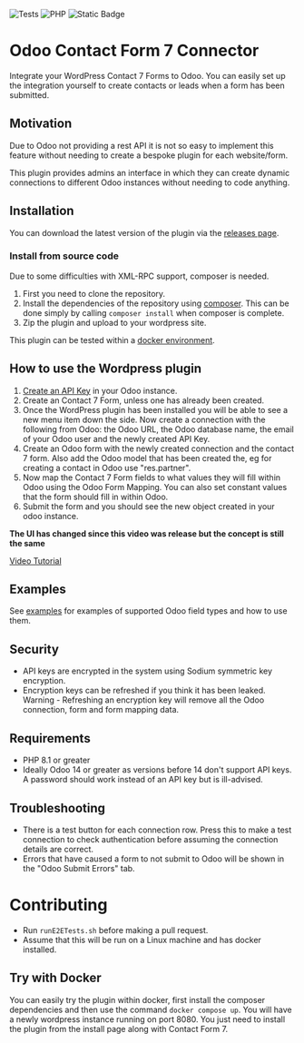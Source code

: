 ![Tests](https://github.com/Jack-Dane/odoo-wp-plugin/actions/workflows/run-tests.yml/badge.svg)
![PHP](https://img.shields.io/badge/php-%3E%3D8.1-6495ED)
![Static Badge](https://img.shields.io/badge/odoo-%3E%3D14.0-9c5789)

# Odoo Contact Form 7 Connector

Integrate your WordPress Contact 7 Forms to Odoo. You can easily set up the integration yourself to create contacts or
leads when a form has been submitted.

## Motivation

Due to Odoo not providing a rest API it is not so easy to implement this feature without needing to create a bespoke
plugin for each website/form.

This plugin provides admins an interface in which they can create dynamic connections to different Odoo instances
without needing to code anything.

## Installation

You can download the latest version of the plugin via the [releases page](https://github.com/Jack-Dane/odoo-wp-plugin/releases). 

### Install from source code

Due to some difficulties with XML-RPC support, composer is needed.

1. First you need to clone the repository.
2. Install the dependencies of the repository using [composer](https://getcomposer.org/). This can be done simply by
   calling `composer install` when composer is complete.
3. Zip the plugin and upload to your wordpress site.

This plugin can be tested within a [docker environment](https://hub.docker.com/_/wordpress).

## How to use the Wordpress plugin

1. [Create an API Key](https://www.odoo.com/documentation/16.0/developer/api/external_api.html#api-keys) in your Odoo
   instance.
2. Create an Contact 7 Form, unless one has already been created.
3. Once the WordPress plugin has been installed you will be able to see a new menu item down the side. Now create a
   connection with the following from Odoo: the Odoo URL, the Odoo database name, the email of your Odoo user and the
   newly created API Key.
4. Create an Odoo form with the newly created connection and the contact 7 form. Also add the Odoo model that has been
   created the, eg for creating a contact in Odoo use "res.partner".
5. Now map the Contact 7 Form fields to what values they will fill within Odoo using the Odoo Form Mapping. You can also
   set constant values that the form should fill in within Odoo.
6. Submit the form and you should see the new object created in your odoo instance.

**The UI has changed since this video was release but the concept is still the same**

[Video Tutorial](https://www.youtube.com/watch?v=xhAvrEaBXAA)


## Examples

See [examples](examples) for examples of supported Odoo field types and how to use them. 

## Security

* API keys are encrypted in the system using Sodium symmetric key encryption.
* Encryption keys can be refreshed if you think it has been leaked. Warning - Refreshing an encryption key will remove
  all the Odoo connection, form and form mapping data.

## Requirements

* PHP 8.1 or greater
* Ideally Odoo 14 or greater as versions before 14 don't support API keys. A password should work instead of an API key
  but is ill-advised.

## Troubleshooting
* There is a test button for each connection row. Press this to make a test connection to check authentication before 
assuming the connection details are correct.
* Errors that have caused a form to not submit to Odoo will be shown in the "Odoo Submit Errors" tab. 

# Contributing

* Run `runE2ETests.sh` before making a pull request.
* Assume that this will be run on a Linux machine and has docker installed. 

## Try with Docker

You can easily try the plugin within docker, first install the composer dependencies and then use the
command `docker compose up`. You will have a newly wordpress instance running on port 8080. You just need to install the
plugin from the install page along with Contact Form 7. 
